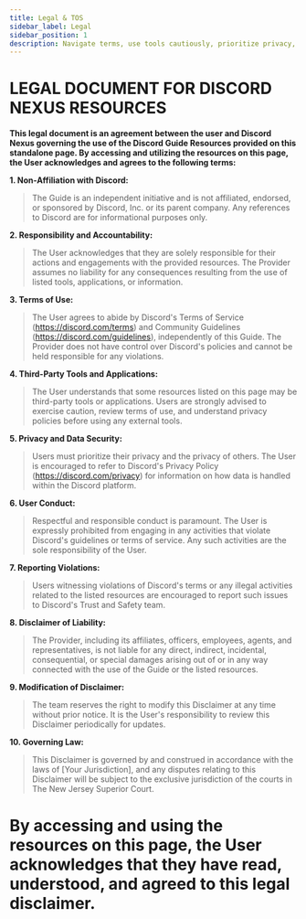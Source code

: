 ```yaml
---
title: Legal & TOS
sidebar_label: Legal
sidebar_position: 1
description: Navigate terms, use tools cautiously, prioritize privacy, and enjoy utilities tailored for users from beginners to power users on this page.
---
```

# **LEGAL DOCUMENT FOR DISCORD NEXUS RESOURCES**

**This legal document is an agreement between the user and Discord Nexus governing the use of the Discord Guide Resources provided on this standalone page. By accessing and utilizing the resources on this page, the User acknowledges and agrees to the following terms:**

**1. Non-Affiliation with Discord:**
>The Guide is an independent initiative and is not affiliated, endorsed, or sponsored by Discord, Inc. or its parent company. Any references to Discord are for informational purposes only.

**2. Responsibility and Accountability:**
>The User acknowledges that they are solely responsible for their actions and engagements with the provided resources. The Provider assumes no liability for any consequences resulting from the use of listed tools, applications, or information.

**3. Terms of Use:**
>The User agrees to abide by Discord's Terms of Service (https://discord.com/terms) and Community Guidelines (https://discord.com/guidelines), independently of this Guide. The Provider does not have control over Discord's policies and cannot be held responsible for any violations.

**4. Third-Party Tools and Applications:**
>The User understands that some resources listed on this page may be third-party tools or applications. Users are strongly advised to exercise caution, review terms of use, and understand 
privacy policies before using any external tools.

**5. Privacy and Data Security:**
>Users must prioritize their privacy and the privacy of others. The User is encouraged to refer to Discord's Privacy Policy (https://discord.com/privacy) for information on how data is handled within the Discord platform.

**6. User Conduct:**
>Respectful and responsible conduct is paramount. The User is expressly prohibited from engaging in any activities that violate Discord's guidelines or terms of service. Any such activities are the sole responsibility of the User.

**7. Reporting Violations:**
>Users witnessing violations of Discord's terms or any illegal activities related to the listed resources are encouraged to report such issues to Discord's Trust and Safety team.

**8. Disclaimer of Liability:**
>The Provider, including its affiliates, officers, employees, agents, and representatives, is not liable for any direct, indirect, incidental, consequential, or special damages arising out of or in any way connected with the use of the Guide or the listed resources.

**9. Modification of Disclaimer:**
>The team reserves the right to modify this Disclaimer at any time without prior notice. It is the User's responsibility to review this Disclaimer periodically for updates.

**10. Governing Law:**
>This Disclaimer is governed by and construed in accordance with the laws of [Your Jurisdiction], and any disputes relating to this Disclaimer will be subject to the exclusive jurisdiction of the courts in The New Jersey Superior Court.

# By accessing and using the resources on this page, the User acknowledges that they have read, understood, and agreed to this legal disclaimer.
